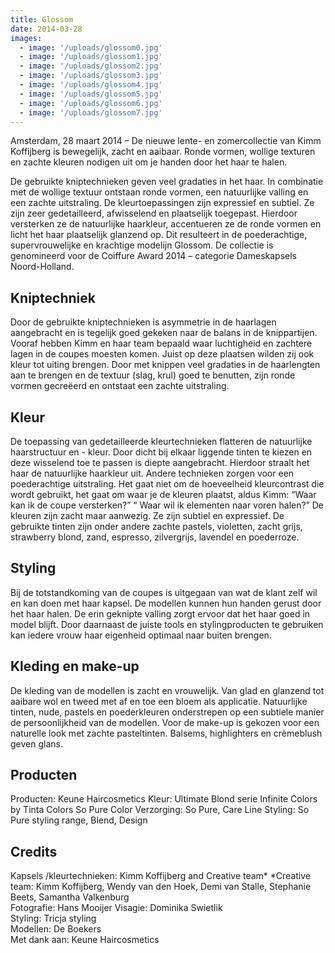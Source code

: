 ```yaml
---
title: Glossom
date: 2014-03-28
images: 
  - image: '/uploads/glossom0.jpg'
  - image: '/uploads/glossom1.jpg'
  - image: '/uploads/glossom2.jpg'
  - image: '/uploads/glossom3.jpg'
  - image: '/uploads/glossom4.jpg'
  - image: '/uploads/glossom5.jpg'
  - image: '/uploads/glossom6.jpg'
  - image: '/uploads/glossom7.jpg'
---
```



Amsterdam, 28 maart 2014 – De nieuwe lente- en zomercollectie van Kimm Koffijberg is bewegelijk, zacht en aaibaar. Ronde vormen, wollige texturen en zachte kleuren nodigen uit om je handen door het haar te halen. 

De gebruikte kniptechnieken geven veel gradaties in het haar. In combinatie met de wollige textuur ontstaan ronde vormen, een natuurlijke valling en een zachte uitstraling. De kleurtoepassingen zijn expressief en subtiel. Ze zijn zeer gedetailleerd, afwisselend en plaatselijk toegepast. Hierdoor versterken ze de natuurlijke haarkleur, accentueren ze de ronde vormen en licht het haar plaatselijk glanzend op. 
Dit resulteert in de poederachtige, supervrouwelijke en krachtige modelijn Glossom. De collectie is genomineerd voor de Coiffure Award 2014 – categorie Dameskapsels Noord-Holland.

## Kniptechniek

Door de gebruikte kniptechnieken is asymmetrie in de haarlagen aangebracht en is tegelijk goed gekeken naar de balans in de knippartijen. Vooraf hebben Kimm en haar team bepaald waar luchtigheid en zachtere lagen in de coupes moesten komen. Juist op deze plaatsen wilden zij ook kleur tot uiting brengen.
Door met knippen veel gradaties in de haarlengten aan te brengen en de textuur (slag, krul) goed te benutten, zijn ronde vormen gecreëerd en ontstaat een zachte uitstraling. 

## Kleur

De toepassing van gedetailleerde kleurtechnieken flatteren de natuurlijke haarstructuur en - kleur. Door dicht bij elkaar liggende tinten te kiezen en deze wisselend toe te passen is diepte aangebracht. Hierdoor straalt het haar de natuurlijke haarkleur uit. Andere technieken zorgen voor een poederachtige uitstraling.
Het gaat niet om de hoeveelheid kleurcontrast die wordt gebruikt, het gaat om waar je de kleuren plaatst, aldus Kimm: “Waar kan ik de coupe versterken?” “ Waar wil ik elementen naar voren halen?” 
De kleuren zijn zacht maar aanwezig. Ze zijn subtiel en expressief. 
De gebruikte tinten zijn onder andere zachte pastels, violetten, zacht grijs, strawberry blond, zand, espresso, zilvergrijs, lavendel en poederroze.

## Styling

Bij de totstandkoming van de coupes is uitgegaan van wat de klant zelf wil en kan doen met haar kapsel. De modellen kunnen hun handen gerust door het haar halen. De erin geknipte valling zorgt ervoor dat het haar goed in model blijft.
Door daarnaast de juiste tools en stylingproducten te gebruiken kan iedere vrouw haar eigenheid optimaal naar buiten brengen.

## Kleding en make-up

De kleding van de modellen is zacht en vrouwelijk. Van glad en glanzend tot aaibare wol en tweed met af en toe een bloem als applicatie. Natuurlijke tinten, nude, pastels en poederkleuren onderstrepen op een subtiele manier de persoonlijkheid van de modellen. Voor de make-up is gekozen voor een naturelle look met zachte pasteltinten. Balsems, highlighters en crèmeblush geven glans.

## Producten			

Producten:				Keune Haircosmetics
Kleur:					Ultimate Blond serie
					Infinite Colors by Tinta Colors
					So Pure Color
Verzorging:				So Pure, Care Line 
Styling:					So Pure styling range, Blend, Design

## Credits

Kapsels /kleurtechnieken:	Kimm Koffijberg and Creative team*
*Creative team: 			Kimm Koffijberg, Wendy van den Hoek,
					Demi van Stalle, Stephanie Beets, 
					Samantha Valkenburg			
Fotografie:				Hans Mooijer
Visagie:				Dominika Swietlik				
Styling:					Tricja styling	
Modellen:				De Boekers		
Met dank aan:				Keune Haircosmetics